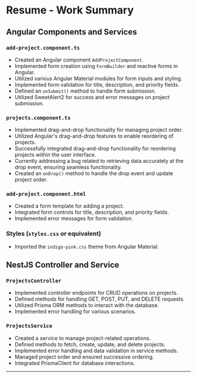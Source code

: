 # Resume - Work Summary

## Angular Components and Services

### `add-project.component.ts`
- Created an Angular component `AddProjectComponent`.
- Implemented form creation using `FormBuilder` and reactive forms in Angular.
- Utilized various Angular Material modules for form inputs and styling.
- Implemented form validation for title, description, and priority fields.
- Defined an `onSubmit()` method to handle form submission.
- Utilized SweetAlert2 for success and error messages on project submission.
### `projects.component.ts`
- Implemented drag-and-drop functionality for managing project order.
- Utilized Angular's drag-and-drop features to enable reordering of projects.
- Successfully integrated drag-and-drop functionality for reordering projects within the user interface.
- Currently addressing a bug related to retrieving data accurately at the drop event, ensuring seamless functionality.
- Created an `onDrop()` method to handle the drop event and update project order.

### `add-project.component.html`
- Created a form template for adding a project.
- Integrated form controls for title, description, and priority fields.
- Implemented error messages for form validation.

### Styles (`styles.css` or equivalent)
- Imported the `indigo-pink.css` theme from Angular Material.

## NestJS Controller and Service

### `ProjectsController`
- Implemented controller endpoints for CRUD operations on projects.
- Defined methods for handling GET, POST, PUT, and DELETE requests.
- Utilized Prisma ORM methods to interact with the database.
- Implemented error handling for various scenarios.

### `ProjectsService`
- Created a service to manage project-related operations.
- Defined methods to fetch, create, update, and delete projects.
- Implemented error handling and data validation in service methods.
- Managed project order and ensured successive ordering.
- Integrated PrismaClient for database interactions.

---